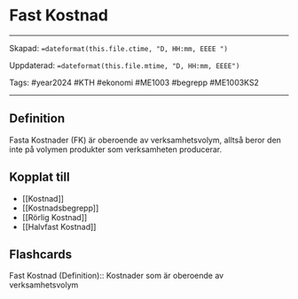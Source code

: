 # Fast Kostnad

---
Skapad: `=dateformat(this.file.ctime, "D, HH:mm, EEEE ")`

Uppdaterad: `=dateformat(this.file.mtime, "D, HH:mm, EEEE")`

Tags: #year2024 #KTH #ekonomi #ME1003 #begrepp #ME1003KS2

---

## Definition

Fasta Kostnader (FK) är oberoende av verksamhetsvolym, alltså beror den inte på volymen produkter som verksamheten producerar.

## Kopplat till

- [[Kostnad]]
- [[Kostnadsbegrepp]]
- [[Rörlig Kostnad]]
- [[Halvfast Kostnad]]

## Flashcards

Fast Kostnad (Definition):: Kostnader som är oberoende av verksamhetsvolym
<!--SR:!2024-03-05,15,292!2024-03-04,14,290-->

